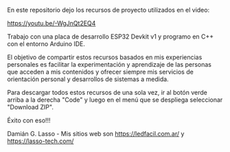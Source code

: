 En este repositorio dejo los recursos de proyecto utilizados en el video:

https://youtu.be/-WgJnQt2EQ4

Trabajo con una placa de desarrollo ESP32 Devkit v1 y programo en C++ con el entorno Arduino IDE.

El objetivo de compartir estos recursos basados en mis experiencias personales es facilitar la experimentación 
y aprendizaje de las personas que acceden a mis contenidos y ofrecer siempre mis servicios de orientación
personal y desarrollos de sistemas a medida.

Para descargar todos estos recursos de una sola vez, ir al botón verde arriba a la derecha "Code" y luego en el 
menú que se despliega seleccionar "Download ZIP".

Éxito con eso!!!

Damián G. Lasso - Mis sitios web son https://ledfacil.com.ar/ y https://lasso-tech.com/
